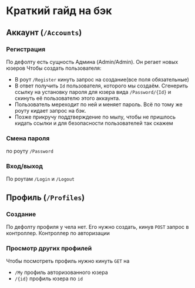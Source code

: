 # Краткий гайд на бэк

## Аккаунт (`/Accounts`)

### Регистрация

По дефолту есть сущность Админа (Admin/Admin).
Он регает новых юзеров
Чтобы создать пользователя:
- В роут `/Register` кинуть запрос на создание(все поля обязательные)
- В ответ получить `Id` пользователя, которого мы создаём. Сгенерить ссылку на установку пароля для юзера вида 
`/Password/{Id}` и скинуть её пользователю этого аккаунта.
- Пользователь мереходит по ней и меняет пароль. Всё по тому же роуту кидает запрос на бэк.
- Позже прикручу поддтверждение по мылу, чтобы не пришлось кидать ссылки и для безопасности пользователей так скажем


### Смена пароля
по роуту `/Password`

### Вход/выход
По роутам `/Login` и `/Logout`



## Профиль (`/Profiles`)

### Создание

По дефолту профиля у чела нет. Его нужно создать, кинув `POST` запрос в контроллер. Контроллер по авторизации

### Просмотр других профилей

Чтобы посмотреть профиль нужно кинуть `GET` на
- `/My` профиль авторизованного юзера
- `/{id}` профиль юзера по `id`